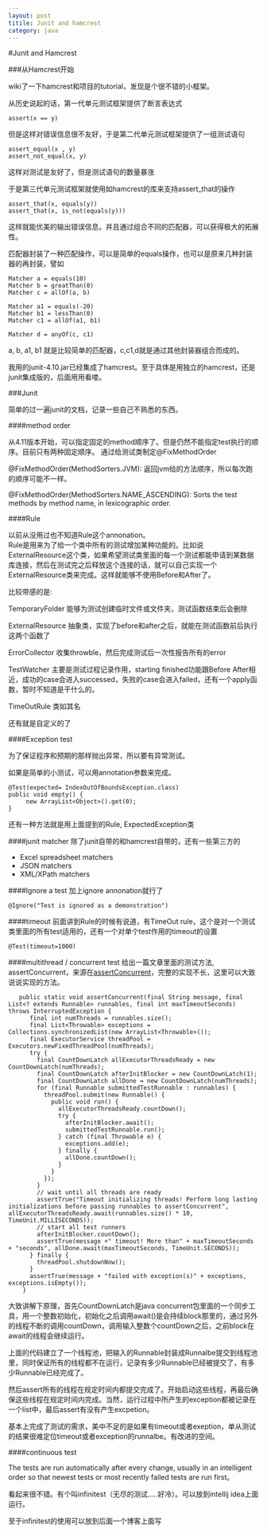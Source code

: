 ```yaml
---
layout: post
titile: Junit and hamcrest
category: java
---
```


#Junit and Hamcrest

###从Hamcrest开始

wiki了一下hamcrest和项目的tutorial，发现是个很不错的小框架。  

从历史说起的话，第一代单元测试框架提供了断言表达式  

    assert(x == y) 
    
但是这样对错误信息很不友好，于是第二代单元测试框架提供了一组测试语句  

    assert_equal(x , y)
    assert_not_equal(x, y)
    
这样对测试是友好了，但是测试语句的数量暴涨  

于是第三代单元测试框架就使用如hamcrest的库来支持assert_that的操作  

    assert_that(x, equals(y))
    assert_that(x, is_not(equals(y))) 
    
这样就能优美的输出错误信息。并且通过组合不同的匹配器，可以获得极大的拓展性。  

匹配器封装了一种匹配操作，可以是简单的equals操作，也可以是原来几种封装器的再封装，譬如

    Matcher a = equals(10)
    Matcher b = greatThan(0)
    Matcher c = allOf(a, b)
    
    Matcher a1 = equals(-20)
    Matcher b1 = lessThan(0)
    Matcher c1 = allOf(a1, b1)
    
    Matcher d = anyOf(c, c1)
    
a, b, a1, b1 就是比较简单的匹配器，c,c1,d就是通过其他封装器组合而成的。  

我用的junit-4.10.jar已经集成了hamcrest。至于具体是用独立的hamcrest，还是junit集成版的，后面用用看喽。  

###Junit

简单的过一遍junit的文档，记录一些自己不熟悉的东西。  


####method order

从4.11版本开始，可以指定固定的method顺序了。但是仍然不能指定test执行的顺序。目前只有两种固定顺序。 通过给测试类制定@FixMethodOrder

@FixMethodOrder(MethodSorters.JVM): 返回jvm给的方法顺序，所以每次跑的顺序可能不一样。  

@FixMethodOrder(MethodSorters.NAME_ASCENDING): Sorts the test methods by method name, in lexicographic order.  

####Rule

以前从没用过也不知道Rule这个annonation。   
Rule是用来为了给一个类中所有的测试增加某种功能的。比如说ExternalResource这个类，如果希望测试类里面的每一个测试都能申请到某数据库连接，然后在测试完之后释放这个连接的话，就可以自己实现一个ExternalResource类来完成。这样就能够不使用Before和After了。  

比较带感的是:  

TemporaryFolder 能够为测试创建临时文件或文件夹，测试函数结束后会删除  

ExternalResource 抽象类，实现了before和after之后，就能在测试函数前后执行这两个函数了  

ErrorCollector 收集throwble，然后完成测试后一次性报告所有的error  

TestWatcher  主要是测试过程记录作用，starting finished功能跟Before After相近，成功的case会进入successed，失败的case会进入failed，还有一个apply函数，暂时不知道是干什么的。  

TimeOutRule  类如其名  

还有就是自定义的了  

####Exception test

为了保证程序和预期的那样抛出异常，所以要有异常测试。  

如果是简单的小测试，可以用annotation参数来完成。  

    @Test(expected= IndexOutOfBoundsException.class) 
    public void empty() { 
         new ArrayList<Object>().get(0); 
    }

还有一种方法就是用上面提到的Rule, ExpectedException类  

####junit matcher
除了junit自带的和hamcrest自带的，还有一些第三方的  

* Excel spreadsheet matchers
* JSON matchers
* XML/XPath matchers

####Ignore a test
加上ignore annonation就行了

    @Ignore("Test is ignored as a demonstration")

####timeout
前面讲到Rule的时候有说道，有TimeOut rule，这个是对一个测试类里面的所有test适用的，还有一个对单个test作用的timeout的设置  

    @Test(timeout=1000)

####multithread / concurrent test
给出一篇文章里面的测试方法, assertConcurrent，来源在[assertConcurrent](http://www.planetgeek.ch/2009/08/25/how-to-find-a-concurrency-bug-with-java/ )，完整的实现不长，这里可以大致说说实现的方法。  

       public static void assertConcurrent(final String message, final List<? extends Runnable> runnables, final int maxTimeoutSeconds) throws InterruptedException {
          final int numThreads = runnables.size();
          final List<Throwable> exceptions = Collections.synchronizedList(new ArrayList<Throwable>());
          final ExecutorService threadPool = Executors.newFixedThreadPool(numThreads);
          try {
            final CountDownLatch allExecutorThreadsReady = new CountDownLatch(numThreads);
            final CountDownLatch afterInitBlocker = new CountDownLatch(1);
            final CountDownLatch allDone = new CountDownLatch(numThreads);
            for (final Runnable submittedTestRunnable : runnables) {
              threadPool.submit(new Runnable() {
                public void run() {
                  allExecutorThreadsReady.countDown();
                  try {
                    afterInitBlocker.await();
                    submittedTestRunnable.run();
                  } catch (final Throwable e) {
                    exceptions.add(e);
                  } finally {
                    allDone.countDown();
                  }
                }
              });
            }
            // wait until all threads are ready
            assertTrue("Timeout initializing threads! Perform long lasting initializations before passing runnables to assertConcurrent", allExecutorThreadsReady.await(runnables.size() * 10, TimeUnit.MILLISECONDS));
            // start all test runners
            afterInitBlocker.countDown();
            assertTrue(message +" timeout! More than" + maxTimeoutSeconds + "seconds", allDone.await(maxTimeoutSeconds, TimeUnit.SECONDS));
          } finally {
            threadPool.shutdownNow();
          }
          assertTrue(message + "failed with exception(s)" + exceptions, exceptions.isEmpty());
        }

大致讲解下原理，首先CountDownLatch是java concurrent包里面的一个同步工具，用一个整数初始化，初始化之后调用await()是会持续block那里的，通过另外的线程不断的调用countDown，调用输入整数个countDown之后，之前block在await的线程会继续运行。 

上面的代码建立了一个线程池，把输入的Runnable封装成Runnalbe提交到线程池里，同时保证所有的线程都不在运行，记录有多少Runnable已经被提交了，有多少Runnable已经完成了。  

然后assert所有的线程在规定时间内都提交完成了。开始启动这些线程，再最后确保这些线程在规定时间内完成。当然，运行过程中所产生的exception都被记录在一个list中，最后assert有没有产生excpetion。  

基本上完成了测试的需求，美中不足的是如果有timeout或者exeption，单从测试的结果很难定位timeout或者exception的runnalbe。有改进的空间。

####continuous test

The tests are run automatically after every change, usually in an intelligent order so that newest tests or most recently failed tests are run first。  

看起来很不错。有个叫infinitest（无尽的测试.....好冷）。可以放到intellij idea上面运行。  

至于infinitest的使用可以放到后面一个博客上面写

